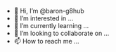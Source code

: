 - 👋 Hi, I’m @baron-g8hub
- 👀 I’m interested in ...
- 🌱 I’m currently learning ...
- 💞️ I’m looking to collaborate on ...
- 📫 How to reach me ...

<!---
baron-g8hub/baron-g8hub is a ✨ special ✨ repository because its `README.md` (this file) appears on your GitHub profile.
You can click the Preview link to take a look at your changes.
--->
